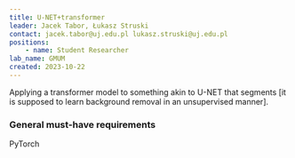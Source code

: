 ```yaml
---
title: U-NET+transformer
leader: Jacek Tabor, Łukasz Struski
contact: jacek.tabor@uj.edu.pl lukasz.struski@uj.edu.pl
positions:
    - name: Student Researcher
lab_name: GMUM
created: 2023-10-22
---
```


Applying a transformer model to something akin to U-NET that segments [it is supposed to learn background removal in an unsupervised manner].

### General must-have requirements

PyTorch
